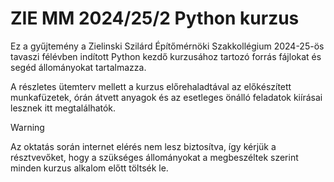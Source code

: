 # ZIE MM 2024/25/2 Python kurzus

Ez a gyűjtemény a Zielinski Szilárd Építőmérnöki Szakkollégium 2024-25-ös tavaszi félévben indított Python kezdő kurzusához tartozó forrás fájlokat és segéd állományokat tartalmazza.

A részletes ütemterv mellett a kurzus előrehaladtával az előkészített munkafüzetek, órán átvett anyagok és az esetleges önálló feladatok kiírásai lesznek itt megtalálhatók.

>[!WARNING]
>Az oktatás során internet elérés nem lesz biztosítva, így kérjük a résztvevőket, hogy a szükséges állományokat a megbeszéltek szerint minden kurzus alkalom előtt töltsék le.
